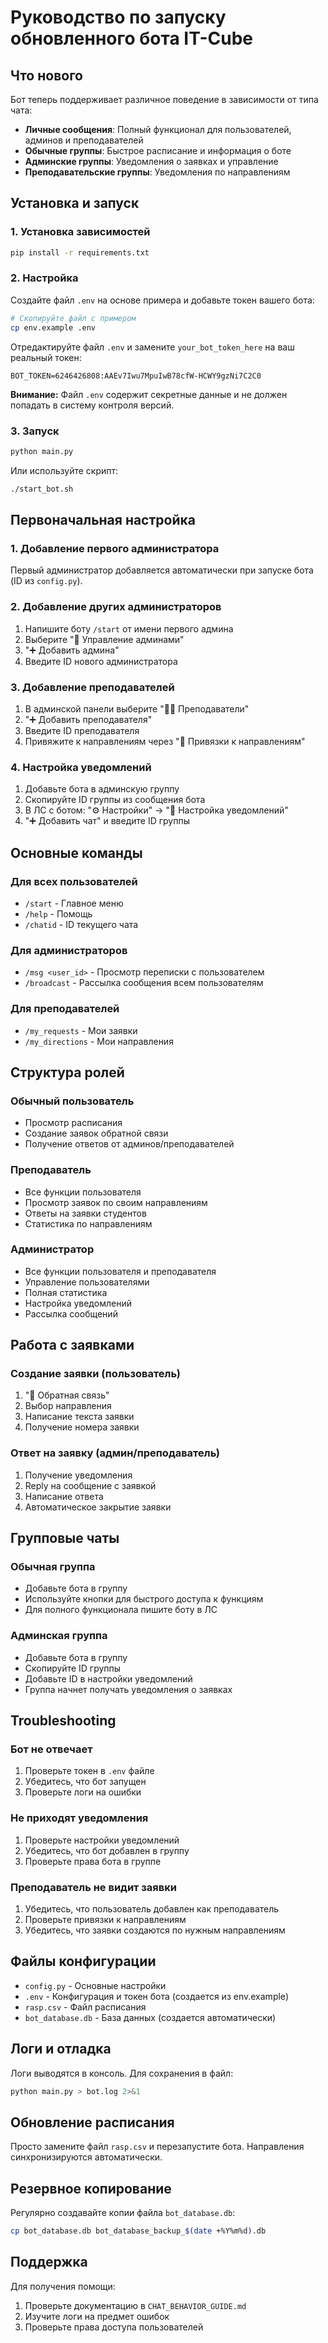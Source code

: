 # Руководство по запуску обновленного бота IT-Cube

## Что нового

Бот теперь поддерживает различное поведение в зависимости от типа чата:

- **Личные сообщения**: Полный функционал для пользователей, админов и преподавателей
- **Обычные группы**: Быстрое расписание и информация о боте  
- **Админские группы**: Уведомления о заявках и управление
- **Преподавательские группы**: Уведомления по направлениям

## Установка и запуск

### 1. Установка зависимостей

```bash
pip install -r requirements.txt
```

### 2. Настройка

Создайте файл `.env` на основе примера и добавьте токен вашего бота:

```bash
# Скопируйте файл с примером
cp env.example .env
```

Отредактируйте файл `.env` и замените `your_bot_token_here` на ваш реальный токен:
```env
BOT_TOKEN=6246426808:AAEv7Iwu7MpuIwB78cfW-HCWY9gzNi7C2C0
```

**Внимание:** Файл `.env` содержит секретные данные и не должен попадать в систему контроля версий.

### 3. Запуск

```bash
python main.py
```

Или используйте скрипт:
```bash
./start_bot.sh
```

## Первоначальная настройка

### 1. Добавление первого администратора

Первый администратор добавляется автоматически при запуске бота (ID из `config.py`).

### 2. Добавление других администраторов

1. Напишите боту `/start` от имени первого админа
2. Выберите "👥 Управление админами"
3. "➕ Добавить админа"
4. Введите ID нового администратора

### 3. Добавление преподавателей

1. В админской панели выберите "👨‍🏫 Преподаватели"
2. "➕ Добавить преподавателя"
3. Введите ID преподавателя
4. Привяжите к направлениям через "🔗 Привязки к направлениям"

### 4. Настройка уведомлений

1. Добавьте бота в админскую группу
2. Скопируйте ID группы из сообщения бота
3. В ЛС с ботом: "⚙️ Настройки" → "📢 Настройка уведомлений"
4. "➕ Добавить чат" и введите ID группы

## Основные команды

### Для всех пользователей
- `/start` - Главное меню
- `/help` - Помощь
- `/chatid` - ID текущего чата

### Для администраторов
- `/msg <user_id>` - Просмотр переписки с пользователем
- `/broadcast` - Рассылка сообщения всем пользователям

### Для преподавателей
- `/my_requests` - Мои заявки
- `/my_directions` - Мои направления

## Структура ролей

### Обычный пользователь
- Просмотр расписания
- Создание заявок обратной связи
- Получение ответов от админов/преподавателей

### Преподаватель
- Все функции пользователя
- Просмотр заявок по своим направлениям
- Ответы на заявки студентов
- Статистика по направлениям

### Администратор
- Все функции пользователя и преподавателя
- Управление пользователями
- Полная статистика
- Настройка уведомлений
- Рассылка сообщений

## Работа с заявками

### Создание заявки (пользователь)
1. "💬 Обратная связь"
2. Выбор направления
3. Написание текста заявки
4. Получение номера заявки

### Ответ на заявку (админ/преподаватель)
1. Получение уведомления
2. Reply на сообщение с заявкой
3. Написание ответа
4. Автоматическое закрытие заявки

## Групповые чаты

### Обычная группа
- Добавьте бота в группу
- Используйте кнопки для быстрого доступа к функциям
- Для полного функционала пишите боту в ЛС

### Админская группа
- Добавьте бота в группу
- Скопируйте ID группы
- Добавьте ID в настройки уведомлений
- Группа начнет получать уведомления о заявках

## Troubleshooting

### Бот не отвечает
1. Проверьте токен в `.env` файле
2. Убедитесь, что бот запущен
3. Проверьте логи на ошибки

### Не приходят уведомления
1. Проверьте настройки уведомлений
2. Убедитесь, что бот добавлен в группу
3. Проверьте права бота в группе

### Преподаватель не видит заявки
1. Убедитесь, что пользователь добавлен как преподаватель
2. Проверьте привязки к направлениям
3. Убедитесь, что заявки создаются по нужным направлениям

## Файлы конфигурации

- `config.py` - Основные настройки
- `.env` - Конфигурация и токен бота (создается из env.example)
- `rasp.csv` - Файл расписания
- `bot_database.db` - База данных (создается автоматически)

## Логи и отладка

Логи выводятся в консоль. Для сохранения в файл:

```bash
python main.py > bot.log 2>&1
```

## Обновление расписания

Просто замените файл `rasp.csv` и перезапустите бота. Направления синхронизируются автоматически.

## Резервное копирование

Регулярно создавайте копии файла `bot_database.db`:

```bash
cp bot_database.db bot_database_backup_$(date +%Y%m%d).db
```

## Поддержка

Для получения помощи:
1. Проверьте документацию в `CHAT_BEHAVIOR_GUIDE.md`
2. Изучите логи на предмет ошибок
3. Проверьте права доступа пользователей
